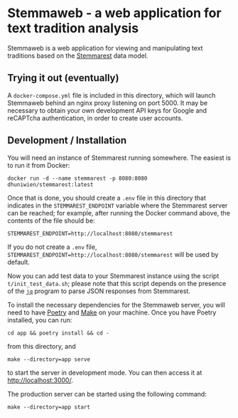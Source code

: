 # Stemmaweb - a web application for text tradition analysis

Stemmaweb is a web application for viewing and manipulating text traditions based on
the [Stemmarest](http://dhuniwien.github.io/tradition_repo/) data model.

## Trying it out (eventually)

A `docker-compose.yml` file is included in this directory, which will launch Stemmaweb behind an nginx proxy listening
on port 5000. It may be necessary to obtain your own development API keys for Google and reCAPTcha authentication, in
order to create user accounts.

## Development / Installation

You will need an instance of Stemmarest running somewhere. The easiest is to run it from Docker:

```shell
docker run -d --name stemmarest -p 8080:8080 dhuniwien/stemmarest:latest
```

Once that is done, you should create a `.env` file in this directory that indicates in the `STEMMAREST_ENDPOINT`
variable where the Stemmarest server can be reached; for example, after running the Docker command above, the contents
of the file should be:

```shell
STEMMAREST_ENDPOINT=http://localhost:8080/stemmarest
```

If you do not create a `.env` file, `STEMMAREST_ENDPOINT=http://localhost:8080/stemmarest` will be used by default.

Now you can add test data to your Stemmarest instance using the script `t/init_test_data.sh`; please note that this
script depends on the presence of the [`jq`](https://stedolan.github.io/jq/) program to parse JSON responses from
Stemmarest.

To install the necessary dependencies for the Stemmaweb server, you will need to
have [Poetry](https://python-poetry.org/) and [Make](https://www.gnu.org/software/make/) on your machine. Once you have
Poetry installed, you can run:

```shell
cd app && poetry install && cd -
```

from this directory, and

```shell
make --directory=app serve
```

to start the server in development mode. You can then access it at [http://localhost:3000/](http://localhost:3000/).

The production server can be started using the following command:

```shell
make --directory=app start
```
